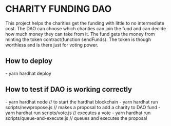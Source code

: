<h1>CHARITY FUNDING DAO</h1>

This project helps the charities get the funding with little to no intermediate cost. The DAO can choose which charities can join the fund and can decide how much money they can take from it. The fund gets the money from minting the token contract(function sendFunds). The token is though worthless and is there just for voting power.

<h2>How to deploy</h2>
- yarn hardhat deploy

<h2>How to test if DAO is working correctly</h2>
- yarn hardhat node // to start the hardhat blockchain
- yarn hardhat run scripts/newpropose.js // makes a proposal to add a charity to DAO fund
- yarn hardhat run scripts/vote.js // executes a vote
- yarn hardhat run scripts/queue-and-execute.js // queues and executes the proposal
